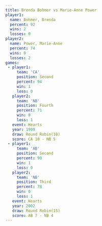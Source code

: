 ```yaml
---
title: Brenda Bohmer vs Marie-Anne Power
player1:                 
  name: Bohmer, Brenda   
  percent: 92            
  wins: 2                
  losses: 0              
player2:                 
  name: Power, Marie-Anne
  percent: 74            
  wins: 0                
  losses: 2              
games:
 - player1:          
     team: 'CA'      
     position: Second
     percent: 94     
     win: 1          
     loss: 0         
   player2:          
     team: 'NB'      
     position: Fourth
     percent: 71     
     win: 0          
     loss: 1         
   event: Hearts        
   year: 1999           
   draw: Round Robin(10)
   score: CA 10 - NB 5  
 - player1:          
     team: 'AB'      
     position: Second
     percent: 90     
     win: 1          
     loss: 0         
   player2:         
     team: 'NB'     
     position: Third
     percent: 78    
     win: 0         
     loss: 1        
   event: Hearts        
   year: 2002           
   draw: Round Robin(15)
   score: AB 7 - NB 4   
---
```

